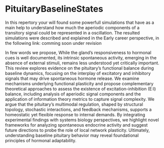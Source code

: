 # PituitaryBaselineStates

In this repertory your will found some powerfull simulations that have as a main help to understand how much the aperiodic components of a transitory signal could be represented in a oscillation. 
The resulted simulations were described and explained in the Early career perspective, in the following link: comming soon under revision 

In few words we propose,  While the gland’s responsiveness to hormonal cues is well documented, its intrinsic spontaneous activity, emerging in the absence of external stimuli, remains less understood yet critically important. This review explores evidence on the pituitary’s functional balance during baseline dynamics, focusing on the interplay of excitatory and inhibitory signals that may drive spontaneous hormone release. We examine mechanisms underlying functional plasticity and propose complementary theoretical approaches to assess the existence of excitation-inhibition (E:I) balance, including analysis of aperiodic signal components and the application of information theory metrics to capture signal complexity. We argue that the pituitary’s multimodal regulation, shaped by structural topology, stochastic interactions, and feedback mechanisms, supports a homeostatic yet flexible response to internal demands. By integrating experimental findings with systems biology perspectives, we highlight novel frameworks for analyzing spontaneous endocrine activity and suggest future directions to probe the role of local network plasticity. Ultimately, understanding baseline pituitary behavior may reveal foundational principles of hormonal adaptability. 


